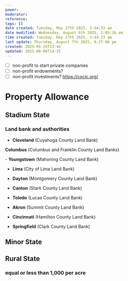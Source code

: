 ```yaml
---
power: 
moderator: 
reference: 
tags: []
date created: Tuesday, May 27th 2025, 3:44:33 am
date modified: Wednesday, August 6th 2025, 2:05:16 am
time created: Tuesday, May 27th 2025, 3:44:33 am
last update: Thursday, August 7th 2025, 9:27:06 pm
created: 2025-05-26T23:44
updated: 2025-08-06T14:15
---
```

- [ ] non-profit to start private companies
- [ ] non-profit endowments?
- [ ] non-profit investments?
https://cocic.org/
# Property Allowance
## Stadium State
### Land bank and authorities
- **Cleveland** (Cuyahoga County Land Bank)[](https://cuyahogalandbank.org/all-available-properties/)
    

**Columbus** (Columbus and Franklin County Land Banks)[](https://www.columbus.gov/Business-Development/Building-Zoning-Services/Land-Redevelopment)

[](https://public-cbus.epropertyplus.com/landmgmtpub/app/base/propertySearch?searchInfo=%7B%22criteria%22%3A%7B%22criterias%22%3A%5B%5D%7D%7D)- **Youngstown** (Mahoning County Land Bank)
    
- **Lima** (City of Lima Land Bank)[](https://www.limaohio.gov/135/Land-Bank)
    
- **Dayton** (Montgomery County Land Bank)[](https://mclandbank.com)
    
- **Canton** (Stark County Land Bank)[](https://starkcountylandbank.org)
    
- **Toledo** (Lucas County Land Bank)
    
- **Akron** (Summit County Land Bank)
    
- **Cincinnati** (Hamilton County Land Bank)
    
- **Springfield** (Clark County Land Bank)
## Minor State

## Rural State
### equal or less than 1,000 per acre
